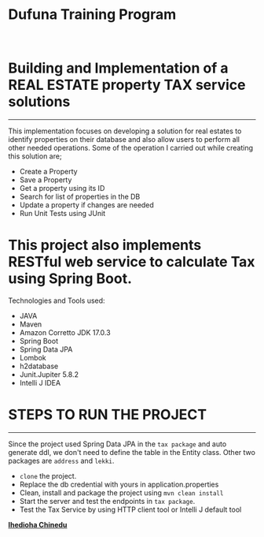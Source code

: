 # Dufuna Training Program
﻿
# Building and Implementation of a REAL ESTATE property TAX service solutions
---
> 
This implementation focuses on developing a solution for real estates to identify properties on their database and also allow users to perform all other needed operations. Some of the operation I carried out while creating this solution are;

- Create a Property
- Save a Property
- Get a property using its ID
- Search for list of properties in the DB
- Update a property if changes are needed
- Run Unit Tests using JUnit

# This project also implements RESTful web service to calculate Tax using Spring Boot.

Technologies and Tools used:

- JAVA
- Maven
- Amazon Corretto JDK 17.0.3
- Spring Boot
- Spring Data JPA
- Lombok
- h2database
- Junit.Jupiter 5.8.2
- Intelli J IDEA

# STEPS TO RUN THE PROJECT
---
>
Since the project used Spring Data JPA in the `tax package` and auto generate ddl, we don't need to define the table in the Entity class. Other two packages are `address`  and  `lekki`.

- `clone` the project.
- Replace the db credential with yours in application.properties
- Clean, install and package the project using `mvn clean install`
- Start the server and test the endpoints in `tax package`.
- Test the Tax Service by using HTTP client tool or Intelli J default tool

**[Ihedioha Chinedu](https://github.com/Chinex-Boroja)**
